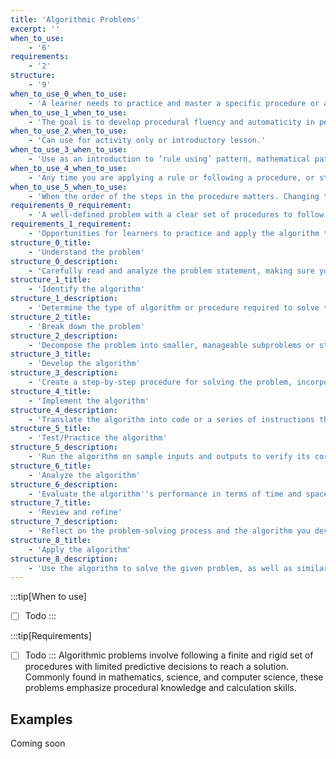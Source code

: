 ```yaml
---
title: 'Algorithmic Problems'
excerpt: ''
when_to_use:
    - '6'
requirements:
    - '2'
structure:
    - '9'
when_to_use_0_when_to_use:
    - 'A learner needs to practice and master a specific procedure or algorithm, such as long division, equation factoring, or following a recipe.'
when_to_use_1_when_to_use:
    - 'The goal is to develop procedural fluency and automaticity in performing specific tasks.'
when_to_use_2_when_to_use:
    - 'Can use for activity only or introductory lesson.'
when_to_use_3_when_to_use:
    - 'Use as an introduction to ‘rule using’ pattern, mathematical pattern, problem solving patterns.'
when_to_use_4_when_to_use:
    - 'Any time you are applying a rule or following a procedure, or steps in a process.'
when_to_use_5_when_to_use:
    - 'When the order of the steps in the procedure matters. Changing the steps may change the output.'
requirements_0_requirement:
    - 'A well-defined problem with a clear set of procedures to follow.'
requirements_1_requirement:
    - 'Opportunities for learners to practice and apply the algorithm to different situations.'
structure_0_title:
    - 'Understand the problem'
structure_0_description:
    - 'Carefully read and analyze the problem statement, making sure you understand the input, output, and constraints involved. '
structure_1_title:
    - 'Identify the algorithm'
structure_1_description:
    - 'Determine the type of algorithm or procedure required to solve the problem. This may involve recalling a known algorithm or developing a new one based on the problem''s requirements. '
structure_2_title:
    - 'Break down the problem'
structure_2_description:
    - 'Decompose the problem into smaller, manageable subproblems or steps. This will help you better understand the overall structure and flow of the algorithm. (This will often be combined with step 2.)'
structure_3_title:
    - 'Develop the algorithm'
structure_3_description:
    - 'Create a step-by-step procedure for solving the problem, incorporating the subproblems or steps identified in the previous step. Make sure the algorithm is clear, concise, and logically sound. '
structure_4_title:
    - 'Implement the algorithm'
structure_4_description:
    - 'Translate the algorithm into code or a series of instructions that a computer or another system can execute. Ensure that your implementation is efficient and adheres to the problem''s constraints. '
structure_5_title:
    - 'Test/Practice the algorithm'
structure_5_description:
    - 'Run the algorithm on sample inputs and outputs to verify its correctness. Debug and refine the algorithm as needed, ensuring it accurately and efficiently solves the problem'
structure_6_title:
    - 'Analyze the algorithm'
structure_6_description:
    - 'Evaluate the algorithm''s performance in terms of time and space complexity. This will help you understand the efficiency and scalability of the algorithm when applied to larger or more complex problems. '
structure_7_title:
    - 'Review and refine'
structure_7_description:
    - 'Reflect on the problem-solving process and the algorithm you developed. Determine if there are any improvements or optimizations that can be made to enhance the algorithm''s performance or make it more robust. '
structure_8_title:
    - 'Apply the algorithm'
structure_8_description:
    - 'Use the algorithm to solve the given problem, as well as similar or related problems that may arise in the future. '
---
```


:::tip[When to use]

- [ ] Todo
:::

:::tip[Requirements]

- [ ] Todo
:::
Algorithmic problems involve following a finite and rigid set of procedures with limited predictive decisions to reach a solution. Commonly found in mathematics, science, and computer science, these problems emphasize procedural knowledge and calculation skills.

## Examples
Coming soon